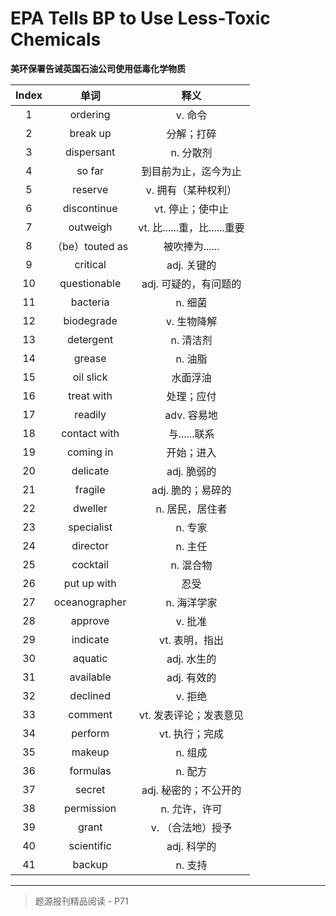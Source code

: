 # EPA Tells BP to Use Less-Toxic Chemicals

**美环保署告诫英国石油公司使用低毒化学物质**

| Index |      单词       |             释义             |
| :---: | :-------------: | :--------------------------: |
|   1   |    ordering     |           v. 命令            |
|   2   |    break up     |          分解；打碎          |
|   3   |   dispersant    |          n. 分散剂           |
|   4   |     so far      |     到目前为止，迄今为止     |
|   5   |     reserve     |     v. 拥有（某种权利）      |
|   6   |   discontinue   |       vt. 停止；使中止       |
|   7   |    outweigh     | vt. 比......重，比......重要 |
|   8   | （be）touted as |        被吹捧为......        |
|   9   |    critical     |         adj. 关键的          |
|  10   |  questionable   |    adj. 可疑的，有问题的     |
|  11   |    bacteria     |           n. 细菌            |
|  12   |   biodegrade    |         v. 生物降解          |
|  13   |    detergent    |          n. 清洁剂           |
|  14   |     grease      |           n. 油脂            |
|  15   |    oil slick    |           水面浮油           |
|  16   |   treat with    |          处理；应付          |
|  17   |     readily     |         adv. 容易地          |
|  18   |  contact with   |         与......联系         |
|  19   |    coming in    |          开始；进入          |
|  20   |    delicate     |         adj. 脆弱的          |
|  21   |     fragile     |      adj. 脆的；易碎的       |
|  22   |     dweller     |       n. 居民，居住者        |
|  23   |   specialist    |           n. 专家            |
|  24   |    director     |           n. 主任            |
|  25   |    cocktail     |          n. 混合物           |
|  26   |   put up with   |             忍受             |
|  27   |  oceanographer  |         n. 海洋学家          |
|  28   |     approve     |           v. 批准            |
|  29   |    indicate     |        vt. 表明，指出        |
|  30   |     aquatic     |         adj. 水生的          |
|  31   |    available    |         adj. 有效的          |
|  32   |    declined     |           v. 拒绝            |
|  33   |     comment     |    vt. 发表评论；发表意见    |
|  34   |     perform     |        vt. 执行；完成        |
|  35   |     makeup      |           n. 组成            |
|  36   |    formulas     |           n. 配方            |
|  37   |     secret      |    adj. 秘密的；不公开的     |
|  38   |   permission    |        n. 允许，许可         |
|  39   |      grant      |      v. （合法地）授予       |
|  40   |   scientific    |         adj. 科学的          |
|  41   |     backup      |           n. 支持            |

------

> 题源报刊精品阅读 - P71